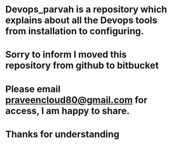 # Devops_parvah is a repository which explains about all the Devops tools from installation to configuring.

# Sorry to inform I moved this repository from github to bitbucket 

# Please email praveencloud80@gmail.com for access, I am happy to share.

# Thanks for understanding
